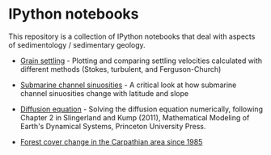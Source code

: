 IPython notebooks
=======================
This repository is a collection of IPython notebooks that deal with aspects of sedimentology / sedimentary geology.

- [Grain settling](https://github.com/zsylvester/notebooks/blob/master/grain_settling.ipynb) - Plotting and comparing settling velocities calculated with different methods (Stokes, turbulent, and Ferguson-Church)

- [Submarine channel sinuosities](https://github.com/zsylvester/notebooks/blob/master/channel_sinuosities.ipynb) - A critical look at how submarine channel sinuosities change with latitude and slope

- [Diffusion equation](https://github.com/zsylvester/notebooks/blob/master/diffusion_equation.ipynb) - Solving the diffusion equation numerically, following Chapter 2 in Slingerland and Kump (2011), Mathematical Modeling of Earth's Dynamical Systems, Princeton University Press.

- [Forest cover change in the Carpathian area since 1985](https://github.com/zsylvester/notebooks/blob/master/Forest_cover_change_in_Eastern_Europe.ipynb)
